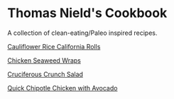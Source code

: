 # Thomas Nield's Cookbook

A collection of clean-eating/Paleo inspired recipes.

[Cauliflower Rice California Rolls](cauliflower_rice_california_rolls.md)

[Chicken Seaweed Wraps](chicken_seaweed_wraps.md)

[Cruciferous Crunch Salad](cruciferous_crunch_salad.md)

[Quick Chipotle Chicken with Avocado](quick_chicken_avocado.md)
